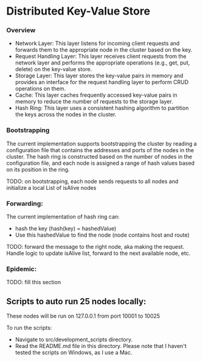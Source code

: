 # Distributed Key-Value Store
### Overview
- Network Layer: This layer listens for incoming client requests and forwards them to the appropriate node in the cluster based on the key.
- Request Handling Layer: This layer receives client requests from the network layer and performs the appropriate operations (e.g., get, put, delete) on the key-value store.
- Storage Layer: This layer stores the key-value pairs in memory and provides an interface for the request handling layer to perform CRUD operations on them.
- Cache: This layer caches frequently accessed key-value pairs in memory to reduce the number of requests to the storage layer.
- Hash Ring: This layer uses a consistent hashing algorithm to partition the keys across the nodes in the cluster.

### Bootstrapping
The current implementation supports bootstrapping the cluster by reading a configuration file that contains the addresses and ports of the nodes in the cluster. The hash ring is constructed based on the number of nodes in the configuration file, and each node is assigned a range of hash values based on its position in the ring.

TODO: on bootstrapping, each node sends requests to all nodes and initialize a local List of isAlive nodes

### Forwarding: 
The current implementation of hash ring can:
- hash the key (hash(key) = hashedValue)
- Use this hashedValue to find the node (node contains host and route)

TODO: forward the message to the right node, aka making the request. Handle logic to update isAlive list, forward to the next available node, etc.

### Epidemic:
TODO: fill this section

## Scripts to auto run 25 nodes locally:
These nodes will be run on 127.0.0.1 from port 10001 to 10025

To run the scripts:
- Navigate to src/development_scripts directory.
- Read the README.md file in this directory. Please note that I haven't tested the scripts on Windows, as I use a Mac.